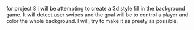 for project 8 i will be attempting to create a 3d style fill in the background game. It will detect user swipes and the goal will be to control a player and color the whole background. I will, try to make it as preety as possible.
